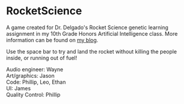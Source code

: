 # RocketScience
A game created for Dr. Delgado's Rocket Science genetic learning assignment in my 10th Grade Honors Artificial Intelligence class. More information can be found on [my blog](https://ai.leohorwitz.com/2019/05/genetic-machine-learning.html).

Use the space bar to try and land the rocket without killing the people inside, or running out of fuel!

Audio engineer: Wayne\
Art/graphics: Jason\
Code: Phillip, Leo, Ethan\
UI: James\
Quality Control: Phillip
